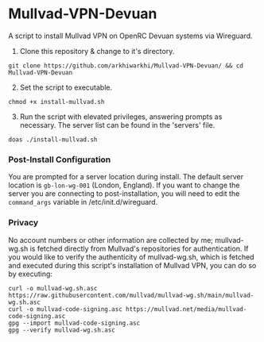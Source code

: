 # Mullvad-VPN-Devuan
A script to install Mullvad VPN on OpenRC Devuan systems via Wireguard.

1. Clone this repository & change to it's directory.
```
git clone https://github.com/arkhiwarkhi/Mullvad-VPN-Devuan/ && cd Mullvad-VPN-Devuan
```
2. Set the script to executable.
```
chmod +x install-mullvad.sh
```
3. Run the script with elevated privileges, answering prompts as necessary. The server list can be found in the 'servers' file.
```
doas ./install-mullvad.sh
```
### Post-Install Configuration
You are prompted for a server location during install. The default server location is ```gb-lon-wg-001``` (London, England). If you want to change the server you are connecting to post-installation, you will need to edit the ```command_args``` variable in /etc/init.d/wireguard.

### Privacy
No account numbers or other information are collected by me; mullvad-wg.sh is fetched directly from Mullvad's repositories for authentication. If you would like to verify the authenticity of mullvad-wg.sh, which is fetched and executed during this script's installation of Mullvad VPN, you can do so by executing:
```
curl -o mullvad-wg.sh.asc https://raw.githubusercontent.com/mullvad/mullvad-wg.sh/main/mullvad-wg.sh.asc
curl -o mullvad-code-signing.asc https://mullvad.net/media/mullvad-code-signing.asc
gpg --import mullvad-code-signing.asc
gpg --verify mullvad-wg.sh.asc
```
